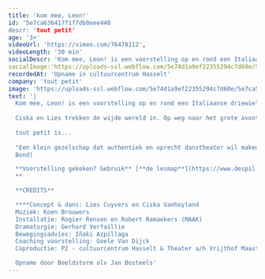 ```yaml
---
title: 'kom mee, Leon!'
id: '5e7ca636417f1f7db0eee440
descr: 'tout petit'
age: '3+'
videoUrl: 'https://vimeo.com/76478112',
videoLength: '30 min'
socialDescr: 'Kom mee, Leon! is een voorstelling op en rond een Italiaanse driewieler voor iedereen vanaf 3 jaar.Ciska en Lies trekken de wijde wereld in. Op weg naar het grote avontuur zijn ze van de baan gesukkeld. Hun eigenwijze wagentje Leon opent zijn deuren. Iedereen mag binnengluren, ontdekken en dromen. Meegenomen in de wereld van twee vrouwen die elkaar niet kunnen missen.'
socialImage:'https://uploads-ssl.webflow.com/5e74d1a9ef22355294c7d60e/5e7ca555afc24a31fbd55c5c_KommeeLeon_web.jpg'
recordedAt: 'Opname in cultuurcentrum Hasselt'
company: 'tout petit'
image: 'https://uploads-ssl.webflow.com/5e74d1a9ef22355294c7d60e/5e7ca555afc24a31fbd55c5c_KommeeLeon_web.jpg'
text: '|
  Kom mee, Leon! is een voorstelling op en rond een Italiaanse driewieler voor iedereen vanaf 3 jaar.
  
  Ciska en Lies trekken de wijde wereld in. Op weg naar het grote avontuur zijn ze van de baan gesukkeld. Hun eigenwijze wagentje Leon opent zijn deuren. Iedereen mag binnengluren, ontdekken en dromen. Meegenomen in de wereld van twee vrouwen die elkaar niet kunnen missen.
  
  tout petit is...
  ‍
  "Een klein gezelschap dat authentiek en oprecht danstheater wil maken, ook voor jong publiek. Danstheater zonder grote gebaren, zonder lichteffecten, zonder attributen. Gewoon kleinschalig en charmant. En dat lukt hen bij deze eersteling formidabel." (Tuur Devens, voor de
  Bond)

  **Voorstelling gekeken? Gebruik** [**de lesmap**](https://www.despil.be/mediastorage/FSDocument/884/Kom_mee__Leon__tout_petit__lesmateriaal.pdf) **voor nog meer plezier.
  ‍**

  ‍**CREDITS**

  **‍**Concept & dans: Lies Cuyvers en Ciska Vanhoyland
  Muziek: Koen Brouwers
  Installatie: Rogier Rensen en Robert Ramaekers (MAAK)
  Dramaturgie: Gerhard Verfaillie
  Bewegingsadvies: Iñaki Azpillaga
  Coaching voorstelling: Goele Van Dijck
  Coproductie: P2 - cultuurcentrum Hasselt & Theater a/h Vrijthof Maastricht i.k.v. interlimburgse subsidies Met steun van STROOM – ontwikkelingsbeurs, TAKT Dommelhof, Euregionaal Dansplatform Via2018 en LAPLAN/GC De Markten

  Opname door Beeldstorm olv Jan Bosteels'
---
```

